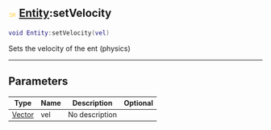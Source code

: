## ![shared](.gitbook/assets/shared.png) [Entity](./readme/Entity/README.md):setVelocity

```lua
void Entity:setVelocity(vel)
```

Sets the velocity of the ent (physics)

------
## Parameters

| Type   | Name | Description | Optional |
| ------ | ---- | ----------- | -------: |
| [Vector](./readme/Vector/README.md) | vel | No description |  |

